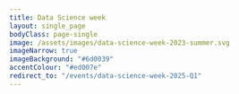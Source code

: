 ```yaml
---
title: Data Science week
layout: single_page
bodyClass: page-single
image: /assets/images/data-science-week-2023-summer.svg
imageNarrow: true
imageBackground: "#6d0039"
accentColour: "#ed007e"
redirect_to: "/events/data-science-week-2025-Q1"
---
```

